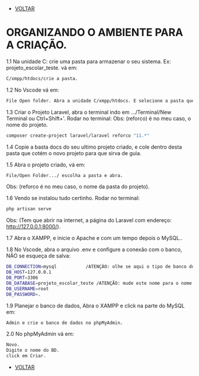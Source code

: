 - [VOLTAR](documentatian.md)
# ORGANIZANDO O AMBIENTE PARA A CRIAÇÃO.
1.1 Na unidade C: crie uma pasta para armazenar o seu sistema. Ex: projeto_escolar_teste. vá em:

```sh
C/xmpp/htdocs/crie a pasta.
```
1.2 No Vscode vá em:
```sh
File Open folder. Abra a unidade C/xmpp/htdocs.	E selecione a pasta que foi criada, no caso: projeto_escolar_teste.
```


1.3 Criar o Projeto Laravel, abra o terminal indo em .../Terminal/New Terminal ou  Ctrl+Shift+'. Rodar no terminal: Obs: (reforco) é no meu caso, o nome do projeto.
```sh
composer create-project laravel/laravel reforco "11.*"
```
1.4 Copie a basta docs do seu ultimo projeto criado, e cole dentro desta pasta que cotém o novo projeto para que sirva de guia.


1.5 Abra o projeto criado, vá em:
```sh
File/Open Folder.../ escolha a pasta e abra.
```
Obs: (reforco é no meu caso, o nome da pasta do projeto).

1.6 Vendo se instalou tudo certinho. Rodar no terminal:
```sh
php artisan serve
```
Obs: (Tem que abrir na internet, a página do Laravel com endereço: http://127.0.0.1:8000/).

1.7 Abra o XAMPP, e inicie o Apache e com um tempo depois o MySQL..

1.8 No Vscode, abra o arquivo .env e configure a conexão com o banco, NÃO se esqueça de salva:
```sh
DB_CONNECTION=mysql 		  /ATENÇÃO: olhe se aqui o tipo de banco de dados em relação ao nome
DB_HOST=127.0.0.1
DB_PORT=3306
DB_DATABASE=projeto_escolar_teste /ATENÇÃO: mude este nome para o nome do Banco de Dados que você irar criar, tire os (#) são cometarios
DB_USERNAME=root
DB_PASSWORD=.
```

1.9 Planejar o banco de dados, Abra o XAMPP e click na parte do MySQL em:
```sh
Admin e crie o banco de dados no phpMyAdmin.
```
 
2.0 No phpMyAdmin vá em:
```sh
Novo.
Digite o nome do BD.
click em Criar.
```
- [VOLTAR](documentatian.md)